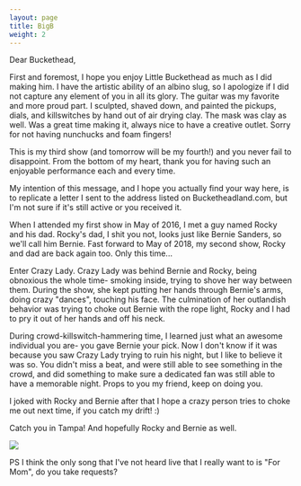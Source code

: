 ```yaml
---
layout: page
title: BigB
weight: 2
---
```


Dear Buckethead,

First and foremost, I hope you enjoy Little Buckethead as much as I did making him. I have the artistic ability of an albino slug, so I apologize if I did not capture any element of you in all its glory. The guitar was my favorite and more proud part. I sculpted, shaved down, and painted the pickups, dials, and killswitches by hand out of air drying clay. The mask was clay as well. Was a great time making it, always nice to have a creative outlet. Sorry for not having nunchucks and foam fingers!

This is my third show (and tomorrow will be my fourth!) and you never fail to disappoint. From the bottom of my heart, thank you for having such an enjoyable performance each and every time. 

My intention of this message, and I hope you actually find your way here, is to replicate a letter I sent to the address listed on Bucketheadland.com, but I'm not sure if it's still active or you received it.

When I attended my first show in May of 2016, I met a guy named Rocky and his dad. Rocky's dad, I shit you not, looks just like Bernie Sanders, so we'll call him Bernie. Fast forward to May of 2018, my second show, Rocky and dad are back again too. Only this time...

Enter Crazy Lady. Crazy Lady was behind Bernie and Rocky, being obnoxious the whole time- smoking inside, trying to shove her way between them. During the show, she kept putting her hands through Bernie's arms, doing crazy "dances", touching his face. The culmination of her outlandish behavior was trying to choke out Bernie with the rope light, Rocky and I had to pry it out of her hands and off his neck. 

During crowd-killswitch-hammering time, I learned just what an awesome individual you are- you gave Bernie your pick. Now I don't know if it was because you saw Crazy Lady trying to ruin his night, but I like to believe it was so. You didn't miss a beat, and were still able to see something in the crowd, and did something to make sure a dedicated fan was still able to have a memorable night. Props to you my friend, keep on doing you.

I joked with Rocky and Bernie after that I hope a crazy person tries to choke me out next time, if you catch my drift! :)

Catch you in Tampa! And hopefully Rocky and Bernie as well.

![](/images/buck.png)

PS I think the only song that I've not heard live that I really want to is "For Mom", do you take requests?

